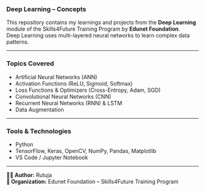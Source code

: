 
### Deep Learning – Concepts

This repository contains my learnings and projects from the **Deep Learning** module of the Skills4Future Training Program by **Edunet Foundation**.  
Deep Learning uses multi-layered neural networks to learn complex data patterns.

---

### Topics Covered
- Artificial Neural Networks (ANN)
- Activation Functions (ReLU, Sigmoid, Softmax)
- Loss Functions & Optimizers (Cross-Entropy, Adam, SGD)
- Convolutional Neural Networks (CNN)
- Recurrent Neural Networks (RNN) & LSTM
- Data Augmentation

---

### Tools & Technologies
- Python
- TensorFlow, Keras, OpenCV, NumPy, Pandas, Matplotlib
- VS Code / Jupyter Notebook


---

**👩‍💻 Author:** Rutuja  
**🏢 Organization:** Edunet Foundation – Skills4Future Training Program
